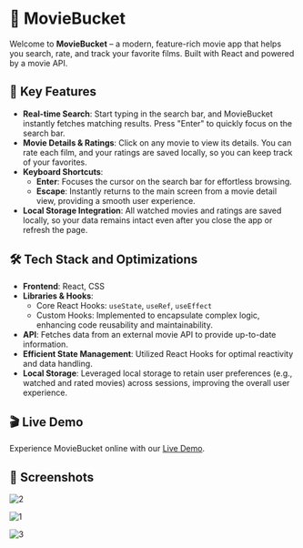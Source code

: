 # 🎥 MovieBucket

Welcome to **MovieBucket** – a modern, feature-rich movie app that helps you search, rate, and track your favorite films. Built with React and powered by a movie API.

## 🌟 Key Features

- **Real-time Search**: Start typing in the search bar, and MovieBucket instantly fetches matching results. Press "Enter" to quickly focus on the search bar.
- **Movie Details & Ratings**: Click on any movie to view its details. You can rate each film, and your ratings are saved locally, so you can keep track of your favorites.
- **Keyboard Shortcuts**:
  - **Enter**: Focuses the cursor on the search bar for effortless browsing.
  - **Escape**: Instantly returns to the main screen from a movie detail view, providing a smooth user experience.
- **Local Storage Integration**: All watched movies and ratings are saved locally, so your data remains intact even after you close the app or refresh the page.

## 🛠️ Tech Stack and Optimizations

- **Frontend**: React, CSS
- **Libraries & Hooks**:
  - Core React Hooks: `useState`, `useRef`, `useEffect`
  - Custom Hooks: Implemented to encapsulate complex logic, enhancing code reusability and maintainability.
- **API**: Fetches data from an external movie API to provide up-to-date information.
- **Efficient State Management**: Utilized React Hooks for optimal reactivity and data handling.
- **Local Storage**: Leveraged local storage to retain user preferences (e.g., watched and rated movies) across sessions, improving the overall user experience.

## 🎬 Live Demo

Experience MovieBucket online with our [Live Demo]().

## 📸 Screenshots

![2](https://github.com/user-attachments/assets/94acc2eb-5df7-44b2-8a47-15195d3d2c77)

![1](https://github.com/user-attachments/assets/02214f1e-2992-42ba-a834-4ebb88664e4d)

![3](https://github.com/user-attachments/assets/0bfb4a48-6c8b-4c2a-8d96-7f9db65c907f)

